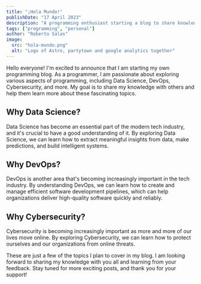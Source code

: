 ```yaml
---
title: "¡Hola Mundo!"
publishDate: "17 April 2023"
description: "A programming enthusiast starting a blog to share knowledge on Data Science, DevOps, Cybersecurity, and more. Follow along for exciting posts!"
tags: ["programming", "personal"]
author: "Roberto Salas"
image:
  src: "hola-mundo.png"
  alt: "Logo of Astro, partytown and google analytics together"
---
```

Hello everyone! I'm excited to announce that I am starting my own programming blog. As a programmer, I am passionate about exploring various aspects of programming, including Data Science, DevOps, Cybersecurity, and more. My goal is to share my knowledge with others and help them learn more about these fascinating topics.

## Why Data Science?

Data Science has become an essential part of the modern tech industry, and it's crucial to have a good understanding of it. By exploring Data Science, we can learn how to extract meaningful insights from data, make predictions, and build intelligent systems.

## Why DevOps?

DevOps is another area that's becoming increasingly important in the tech industry. By understanding DevOps, we can learn how to create and manage efficient software development pipelines, which can help organizations deliver high-quality software quickly and reliably.

## Why Cybersecurity?

Cybersecurity is becoming increasingly important as more and more of our lives move online. By exploring Cybersecurity, we can learn how to protect ourselves and our organizations from online threats.

These are just a few of the topics I plan to cover in my blog. I am looking forward to sharing my knowledge with you all and learning from your feedback. Stay tuned for more exciting posts, and thank you for your support!
